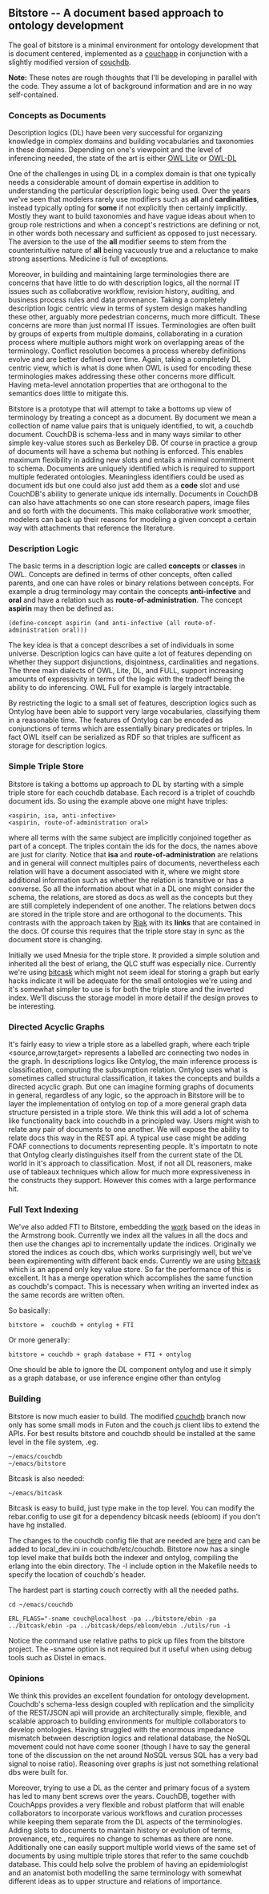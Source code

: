 ## Bitstore -- A document based approach to ontology development

The goal of bitstore is a minimal environment for ontology development
that is document centered, implemented as a
[couchapp](http://github.com/couchapp/couchapp) in conjunction with a
slightly modified version of
[couchdb](http://github.com/bdionne/couchdb/tree/bitstore). 

**Note:** These notes are rough thoughts that I'll be developing in parallel with the code.
They assume a lot of background information and are in no way self-contained.

### Concepts as Documents

Description logics (DL) have been very successful for organizing knowledge
in complex domains and building vocabularies and taxonomies in these
domains. Depending on one's viewpoint and the level of inferencing
needed, the state of the art is either
[OWL Lite](http://www.w3.org/TR/owl-ref/#OWLLite) or
[OWL-DL](http://www.w3.org/TR/2004/REC-owl-features-20040210/#s1.) 

One of the challenges in using DL in a complex domain is that one
typically needs a considerable amount of domain expertise in addition
to understanding the particular description logic being used. Over the years we've seen that
modelers rarely use modifiers such as **all** and **cardinalities**,
instead typically opting for **some** if not explicitly then certainly implicitly. Mostly they want to build
taxonomies and have vague ideas about when to group role restrictions
and when a concept's restrictions are defining or not, in other words
both necessary and sufficient as opposed to just necessary. The
aversion to the use of the **all** modifier seems to stem from the
counterintuitive nature of **all** being vacuously true and a
reluctance to make strong assertions. Medicine is full of exceptions. 

Moreover, in building and maintaining large terminologies there are
concerns that have little to do with description logics, all the
normal IT issues such as collaborative workflow, revision history, auditing, and
business process rules and data provenance. Taking a completely description logic centric
view in terms of system design makes handling these other, arguably
more pedestrian concerns, much more difficult. These concerns
are more than just normal IT issues. Terminologies are often built by
groups of experts from multiple domains, collaborating in a curation
process where multiple authors might work on overlapping areas of the
terminology. Conflict resolution becomes a process whereby
definitions evolve and are better defined over time. Again, taking a
completely DL centric view, which is what is done when OWL is used for
encoding these terminologies makes addressing these other concerns
more difficult. Having meta-level annotation properties that are
orthogonal to the semantics does little to mitigate this.

Bitstore is a prototype that will attempt to take a bottoms up view of terminology by
treating a concept as a document. By document we mean a collection of
name value pairs that is uniquely identified, to wit, a couchdb
document. CouchDB is schema-less and in many ways similar to other simple key-value stores
such as Berkeley DB. Of course in practice a group of
documents will have a schema but nothing is enforced. This enables
maximum flexibility in adding new slots and entails a minimal
committment to schema. Documents are uniquely identified which is
required to support multiple federated ontologies. Meaningless
identifiers could be used as document ids but one could also just add
them as a **code** slot and use CouchDB's ability to generate unique
ids internally. Documents in CouchDB can also have attachments so one can store research papers, image files and so forth with the documents. This make collaborative work smoother, modelers can back up their reasons for modeling a given concept a certain way with attachments that reference the literature.

### Description Logic

The basic terms in a description logic are called **concepts** or **classes** in OWL. Concepts are
defined in terms of other concepts, often called parents, and one can have roles or binary relations between concepts. For example a drug terminology may contain the concepts **anti-infective** and **oral** and have a relation such as **route-of-administration**. The concept **aspirin** may then be defined as:

    (define-concept aspirin (and anti-infective (all route-of-administration oral)))

The key idea is that a concept describes a set of individuals in some universe. Description logics can have quite a lot of features depending on whether they support disjunctions, disjointness, cardinalities and negations. The three main dialects of OWL, Lite, DL, and FULL, support increasing amounts of expressivity in terms of the logic with the tradeoff being the ability to do inferencing. OWL Full for example is largely intractable. 

By restricting the logic to a small set of features, description logics such as Ontylog have been able to support very large vocabularies, classifying them in a reasonable time. The features of Ontylog can be encoded as conjunctions of terms which are essentially binary predicates or triples. In fact OWL itself can be serialized as RDF so that triples are sufficent as storage for description logics.

### Simple Triple Store

Bitstore is taking a bottoms up approach to DL by starting with a simple triple store for each couchdb database. Each record is a triplet of couchdb document ids. So using the example above one might have triples:

    <aspirin, isa, anti-infective>
    <aspirin, route-of-administration oral>

where all terms with the same subject are implicitly conjoined together as part of a concept. The triples contain the ids for the docs, the names above are just for clarity. Notice that **isa** and **route-of-administration** are relations and in general will connect multiples pairs of documents, nevertheless each relation will have a document associated with it, where we might store additional information such as whether the relation is transitive or has a converse. So all the information about what in a DL one might consider the schema, the relations, are stored as docs as well as the concepts but they are still completely independent of one another. The relations betwen docs are stored in the triple store and are orthogonal to the documents. This contrasts with the approach taken by [Riak](http://github.com/zeitgeist/riak/) with its **links** that are contained in the docs. Of course this requires that the triple store stay in sync as the document store is changing.

Initially we used Mnesia for the triple store. It provided a simple solution and inherited all the best of erlang, the QLC stuff was especially nice. Currently we're using [bitcask](http://github.com/basho/bitcask)  which might not seem ideal for storing a graph but early hacks indicate it will be adequate for the small ontologies we're using and it's somewhat simpler to use is for both the triple store and the inverted index. We'll discuss the storage model in more detail if the design proves to be interesting.

### Directed Acyclic Graphs

It's fairly easy to view a triple store as a labelled graph, where each triple <source,arrow,target> represents a labelled arc connecting two nodes in the graph. In descriptions logics like Ontylog, the main inference process is classification, computing the subsumption relation. Ontylog uses what is sometimes called structural classification, it takes the concepts and builds a directed acyclic graph. But one can imagine forming graphs of documents in general, regardless of any logic, so the approach in Bitstore will be to layer the implementation of ontylog on top of a more general graph data structure persisted in a triple store. We think this will add a lot of schema like functionality back into couchdb in a principled way. Users might wish to relate any pair of documents to one another. We will expose the ability to relate docs this way in the REST api. A typical use case might be adding FOAF connections to documents representing people. It's importatn to note that Ontylog clearly distinguishes itself from the current state of the DL world in it's approach to classification. Most, if not all DL reasoners, make use of tableaux techniques which allow for much more expressiveness in the constructs they support. However this comes with a large performance hit. 

### Full Text Indexing

We've also added FTI to Bitstore, embedding the [work](http://github.com/bdionne/bitstore/tree/master/src/search) based on the ideas in the Armstrong book. Currently we index all the values in all the docs and then use the changes api to incrementally update the indices. Originally we stored the indices as couch dbs, which works surprisingly well, but we've been expirementing with different back ends. Currently we are using [bitcask](http://github.com/basho/bitcask) which is an append only key value store. So far the performance of this is excellent. It has a merge operation which accomplishes the same function as couchdb's compact. This is necessary when writing an inverted index as the same records are written often.

So basically:

    bitstore =  couchdb + ontylog + FTI

Or more generally:

    bitstore = couchdb + graph database + FTI + ontylog

One should be able to ignore the DL component ontylog and use it simply as a graph database, or use inference engine other than ontylog

### Building

Bitstore is now much easier to build. The modified [couchdb](http://github.com/bdionne/couchdb/tree/bitstore) branch now only has some small mods in Futon and the couch.js client libs to extend the APIs. For best results bitstore and couchdb should be installed at the same level in the file system, .eg.

    ~/emacs/couchdb
    ~/emacs/bitstore

Bitcask is also needed:

    ~/emacs/bitcask

Bitcask is easy to build, just type make in the top level. You can modify the rebar.config to use git for a dependency bitcask needs (ebloom) if you don't have hg installed. 

The changes to the couchdb config file that are needed are [here](http://github.com/bdionne/bitstore/blob/master/config/couch.ini) and can be added to local_dev.ini in couchdb/etc/couchdb. Bitstore now has a single top level make that builds both the indexer and ontylog, compiling the erlang into the ebin directory. The -I include option in the Makefile needs to specify the location of couchdb's header.

The hardest part is starting couch correctly with all the needed paths. 

    cd ~/emacs/couchdb

    ERL_FLAGS="-sname couch@localhost -pa ../bitstore/ebin -pa ../bitcask/ebin -pa ../bitcask/deps/ebloom/ebin ./utils/run -i

Notice the command use relative paths to pick up files from the bitstore project. The -sname option is not required but it useful when using debug tools such as Distel in emacs.


### Opinions

We think this provides an excellent foundation for ontology development. Couchdb's schema-less design coupled with replication and the simplicity of the REST/JSON api will provide an architecturally simple, flexible, and scalable approach to building environments for multiple collaborators to develop ontologies. Having struggled with the enormous impedance mismatch between description logics and relational database, the NoSQL movement could not have come sooner (though I have to say the general tone of the discussion on the net around NoSQL versus SQL has a very bad signal to noise ratio). Reasoning over graphs is just not something relational dbs were built for.

Moreover, trying to use a DL as the center and primary focus of a system has led to many bent screws over the years. CouchDB, together with CouchApps provides a very flexible and robust platform that will enable collaborators to incorporate various workflows and curation processes while keeping them separate from the DL aspects of the terminologies. Adding slots to documents to maintain history or evolution of terms, provenance, etc., requires no change to schemas as there are none. Additionally one can easily support multiple world views of the same set of documents by using multiple triple stores that refer to the same couchdb database. This could help solve the problem of having an epidemiologist and an anatomist both modelling the same terminology with somewhat different ideas as to upper structure and relations of importance.



